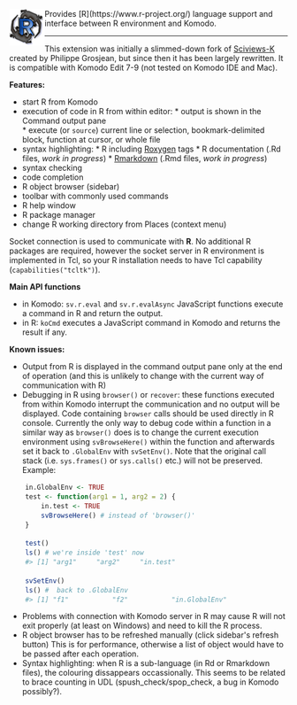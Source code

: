 <img align="left" src="img/logo.png" alt="KomodoR logo" />
Provides [R](https://www.r-project.org/) language support and interface between 
R environment and Komodo.

***

This extension was initially a slimmed-down fork of
[Sciviews-K](http://komodoide.com/packages/addons/sciviews-r/) created by 
Philippe Grosjean, but since then it has been largely rewritten. 
It is compatible with Komodo Edit 7-9 (not tested on Komodo IDE and Mac).


**Features:**

* start R from Komodo
* execution of code in R from within editor:
      * output is shown in the Command output pane  
      * execute (or `source`) current line or selection, bookmark-delimited 
        block, function at cursor, or whole file 
* syntax highlighting:
      * R including [Roxygen](http://roxygen.org/) tags
      * R documentation (.Rd files, *work in progress*)
      * [Rmarkdown](https://cran.r-project.org/package=rmarkdown) 
        (.Rmd files, *work in progress*)
* syntax checking
* code completion
* R object browser (sidebar)
* toolbar with commonly used commands
* R help window
* R package manager
* change R working directory from Places (context menu)

Socket connection is used to communicate with **R**. No additional R 
packages are required, however the socket server in R environment is implemented
in Tcl, so your R installation needs to have Tcl capability 
(`capabilities("tcltk")`).


**Main API functions**

*  in Komodo: `sv.r.eval` and `sv.r.evalAsync` JavaScript functions execute a 
   command in R and return the output.
*  in R: `koCmd` executes a JavaScript command in Komodo and returns the result 
   if any.


**Known issues:**

* Output from R is displayed in the command output pane only at the end of 
  operation (and this is unlikely to change with the current way of 
  communication with R)
* Debugging in R using `browser()` or `recover`: these functions executed
  from within Komodo interrupt the communication and no output will be 
  displayed. Code containing `browser` calls should be used directly 
  in R console. Currently the only way to debug code within a function in a 
  similar way as `browser()` does is to change the current execution environment
  using `svBrowseHere()` within the function and afterwards set it back 
  to `.GlobalEnv` with `svSetEnv()`.  Note that the original call stack (i.e. 
  `sys.frames()` or `sys.calls()` etc.) will not be preserved.
  Example:

```r
    in.GlobalEnv <- TRUE
    test <- function(arg1 = 1, arg2 = 2) {
        in.test <- TRUE
        svBrowseHere() # instead of 'browser()'
    }

    test()
    ls() # we're inside 'test' now
    #> [1] "arg1"     "arg2"     "in.test"
    
    svSetEnv()
    ls() #  back to .GlobalEnv
    #> [1] "f1"           "f2"           "in.GlobalEnv"
```
* Problems with connection with Komodo server in R may cause R will not exit 
  properly (at least on Windows) and need to kill the R process.
* R object browser has to be refreshed manually (click sidebar's refresh button)
  This is for performance, otherwise a list of object would have to be passed 
  after each operation.
* Syntax highlighting: when R is a sub-language (in Rd or Rmarkdown files), the 
  colouring dissappears occassionally. This seems to be related to brace 
  counting in UDL (spush_check/spop_check, a bug in Komodo possibly?).
 
